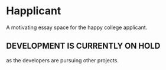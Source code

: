 # Happlicant
A motivating essay space for the happy college applicant.

## DEVELOPMENT IS CURRENTLY ON HOLD
as the developers are pursuing other projects.
